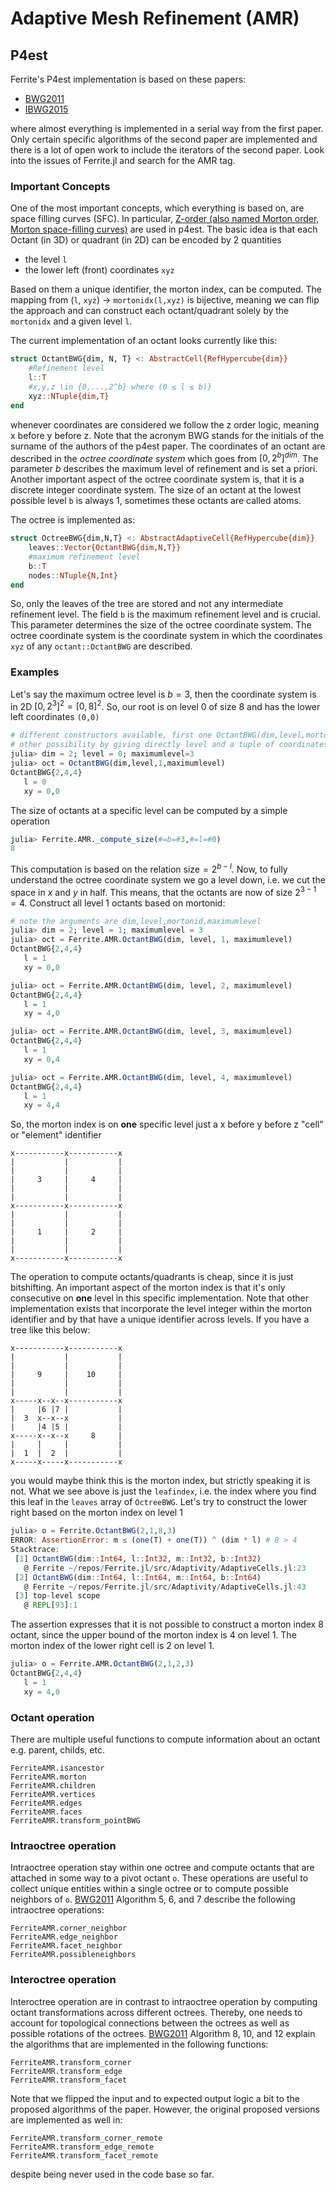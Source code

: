 # Adaptive Mesh Refinement (AMR)

## P4est

Ferrite's P4est implementation is based on these papers:

- [BWG2011](@citet)
- [IBWG2015](@citet)

where almost everything is implemented in a serial way from the first paper.
Only certain specific algorithms of the second paper are implemented and there is a lot of open work to include the iterators of the second paper.
Look into the issues of Ferrite.jl and search for the AMR tag.

### Important Concepts

One of the most important concepts, which everything is based on, are space filling curves (SFC).
In particular, [Z-order (also named Morton order, Morton space-filling curves)](https://en.wikipedia.org/wiki/Z-order_curve) are used in p4est.
The basic idea is that each Octant (in 3D) or quadrant (in 2D) can be encoded by 2 quantities

- the level `l`
- the lower left (front) coordinates `xyz`

Based on them a unique identifier, the morton index, can be computed.
The mapping from (`l`, `xyz`) -> `mortonidx(l,xyz)` is bijective, meaning we can flip the approach
and can construct each octant/quadrant solely by the `mortonidx` and a given level `l`.

The current implementation of an octant looks currently like this:
```julia
struct OctantBWG{dim, N, T} <: AbstractCell{RefHypercube{dim}}
    #Refinement level
    l::T
    #x,y,z \in {0,...,2^b} where (0 ≤ l ≤ b)}
    xyz::NTuple{dim,T}
end
```
whenever coordinates are considered we follow the z order logic, meaning x before y before z.
Note that the acronym BWG stands for the initials of the surname of the authors of the p4est paper.
The coordinates of an octant are described in the *octree coordinate system* which goes from $[0,2^b]^{dim}$.
The parameter $b$ describes the maximum level of refinement and is set a priori.
Another important aspect of the octree coordinate system is, that it is a discrete integer coordinate system.
The size of an octant at the lowest possible level `b` is always 1, sometimes these octants are called atoms.

The octree is implemented as:
```julia
struct OctreeBWG{dim,N,T} <: AbstractAdaptiveCell{RefHypercube{dim}}
    leaves::Vector{OctantBWG{dim,N,T}}
    #maximum refinement level
    b::T
    nodes::NTuple{N,Int}
end
```

So, only the leaves of the tree are stored and not any intermediate refinement level.
The field `b` is the maximum refinement level and is crucial. This parameter determines the size of the octree coordinate system.
The octree coordinate system is the coordinate system in which the coordinates `xyz` of any `octant::OctantBWG` are described.

### Examples

Let's say the maximum octree level is $b=3$, then the coordinate system is in 2D $[0,2^3]^2 = [0, 8]^2$.
So, our root is on level 0 of size 8 and has the lower left coordinates `(0,0)`

```julia
# different constructors available, first one OctantBWG(dim,level,mortonid,maximumlevel)
# other possibility by giving directly level and a tuple of coordinates OctantBWG(level,(x,y))
julia> dim = 2; level = 0; maximumlevel=3
julia> oct = OctantBWG(dim,level,1,maximumlevel)
OctantBWG{2,4,4}
   l = 0
   xy = 0,0
```
The size of octants at a specific level can be computed by a simple operation
```julia
julia> Ferrite.AMR._compute_size(#=b=#3,#=l=#0)
8
```
This computation is based on the relation $\text{size}=2^{b-l}$.
Now, to fully understand the octree coordinate system we go a level down, i.e. we cut the space in $x$ and $y$ in half.
This means, that the octants are now of size $2^{3-1}=4$.
Construct all level 1 octants based on mortonid:
```julia
# note the arguments are dim,level,mortonid,maximumlevel
julia> dim = 2; level = 1; maximumlevel = 3
julia> oct = Ferrite.AMR.OctantBWG(dim, level, 1, maximumlevel)
OctantBWG{2,4,4}
   l = 1
   xy = 0,0

julia> oct = Ferrite.AMR.OctantBWG(dim, level, 2, maximumlevel)
OctantBWG{2,4,4}
   l = 1
   xy = 4,0

julia> oct = Ferrite.AMR.OctantBWG(dim, level, 3, maximumlevel)
OctantBWG{2,4,4}
   l = 1
   xy = 0,4

julia> oct = Ferrite.AMR.OctantBWG(dim, level, 4, maximumlevel)
OctantBWG{2,4,4}
   l = 1
   xy = 4,4
```

So, the morton index is on **one** specific level just a x before y before z "cell" or "element" identifier
```
x-----------x-----------x
|           |           |
|           |           |
|     3     |     4     |
|           |           |
|           |           |
x-----------x-----------x
|           |           |
|           |           |
|     1     |     2     |
|           |           |
|           |           |
x-----------x-----------x
```

The operation to compute octants/quadrants is cheap, since it is just bitshifting.
An important aspect of the morton index is that it's only consecutive on **one** level in this specific implementation.
Note that other implementation exists that incorporate the level integer within the morton identifier and by that have a unique identifier across levels.
If you have a tree like this below:

```
x-----------x-----------x
|           |           |
|           |           |
|     9     |    10     |
|           |           |
|           |           |
x-----x--x--x-----------x
|     |6 |7 |           |
|  3  x--x--x           |
|     |4 |5 |           |
x-----x--x--x     8     |
|     |     |           |
|  1  |  2  |           |
x-----x-----x-----------x
```

you would maybe think this is the morton index, but strictly speaking it is not.
What we see above is just the `leafindex`, i.e. the index where you find this leaf in the `leaves` array of `OctreeBWG`.
Let's try to construct the lower right based on the morton index on level 1

```julia
julia> o = Ferrite.OctantBWG(2,1,8,3)
ERROR: AssertionError: m ≤ (one(T) + one(T)) ^ (dim * l) # 8 > 4
Stacktrace:
 [1] OctantBWG(dim::Int64, l::Int32, m::Int32, b::Int32)
   @ Ferrite ~/repos/Ferrite.jl/src/Adaptivity/AdaptiveCells.jl:23
 [2] OctantBWG(dim::Int64, l::Int64, m::Int64, b::Int64)
   @ Ferrite ~/repos/Ferrite.jl/src/Adaptivity/AdaptiveCells.jl:43
 [3] top-level scope
   @ REPL[93]:1
```

The assertion expresses that it is not possible to construct a morton index 8 octant, since the upper bound of the morton index is 4 on level 1.
The morton index of the lower right cell is 2 on level 1.

```julia
julia> o = Ferrite.AMR.OctantBWG(2,1,2,3)
OctantBWG{2,4,4}
   l = 1
   xy = 4,0
```

### Octant operation

There are multiple useful functions to compute information about an octant e.g. parent, childs, etc.

```@docs
FerriteAMR.isancestor
FerriteAMR.morton
FerriteAMR.children
FerriteAMR.vertices
FerriteAMR.edges
FerriteAMR.faces
FerriteAMR.transform_pointBWG
```

### Intraoctree operation

Intraoctree operation stay within one octree and compute octants that are attached in some way to a pivot octant `o`.
These operations are useful to collect unique entities within a single octree or to compute possible neighbors of `o`.
[BWG2011](@citet) Algorithm 5, 6, and 7 describe the following intraoctree operations:

```@docs
FerriteAMR.corner_neighbor
FerriteAMR.edge_neighbor
FerriteAMR.facet_neighbor
FerriteAMR.possibleneighbors
```

### Interoctree operation

Interoctree operation are in contrast to intraoctree operation by computing octant transformations across different octrees.
Thereby, one needs to account for topological connections between the octrees as well as possible rotations of the octrees.
[BWG2011](@citet) Algorithm 8, 10, and 12 explain the algorithms that are implemented in the following functions:

```@docs
FerriteAMR.transform_corner
FerriteAMR.transform_edge
FerriteAMR.transform_facet
```

Note that we flipped the input and to expected output logic a bit to the proposed algorithms of the paper.
However, the original proposed versions are implemented as well in:

```@docs
FerriteAMR.transform_corner_remote
FerriteAMR.transform_edge_remote
FerriteAMR.transform_facet_remote
```

despite being never used in the code base so far.
